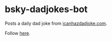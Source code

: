 # bsky-dadjokes-bot

Posts a daily dad joke from [icanhazdadjoke.com](https://icanhazdadjoke.com).

Follow [here](https://bsky.app/profile/dadjokesdaily.bluesky.bot).
